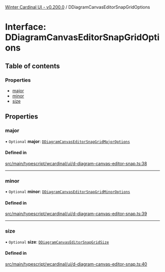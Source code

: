 [Winter Cardinal UI - v0.200.0](../index.md) / DDiagramCanvasEditorSnapGridOptions

# Interface: DDiagramCanvasEditorSnapGridOptions

## Table of contents

### Properties

- [major](DDiagramCanvasEditorSnapGridOptions.md#major)
- [minor](DDiagramCanvasEditorSnapGridOptions.md#minor)
- [size](DDiagramCanvasEditorSnapGridOptions.md#size)

## Properties

### major

• `Optional` **major**: [`DDiagramCanvasEditorSnapGridMajorOptions`](DDiagramCanvasEditorSnapGridMajorOptions.md)

#### Defined in

[src/main/typescript/wcardinal/ui/d-diagram-canvas-editor-snap.ts:38](https://github.com/winter-cardinal/winter-cardinal-ui/blob/v0.200.0/src/main/typescript/wcardinal/ui/d-diagram-canvas-editor-snap.ts#L38)

___

### minor

• `Optional` **minor**: [`DDiagramCanvasEditorSnapGridMinorOptions`](DDiagramCanvasEditorSnapGridMinorOptions.md)

#### Defined in

[src/main/typescript/wcardinal/ui/d-diagram-canvas-editor-snap.ts:39](https://github.com/winter-cardinal/winter-cardinal-ui/blob/v0.200.0/src/main/typescript/wcardinal/ui/d-diagram-canvas-editor-snap.ts#L39)

___

### size

• `Optional` **size**: [`DDiagramCanvasEditorSnapGridSize`](../index.md#ddiagramcanvaseditorsnapgridsize)

#### Defined in

[src/main/typescript/wcardinal/ui/d-diagram-canvas-editor-snap.ts:40](https://github.com/winter-cardinal/winter-cardinal-ui/blob/v0.200.0/src/main/typescript/wcardinal/ui/d-diagram-canvas-editor-snap.ts#L40)
